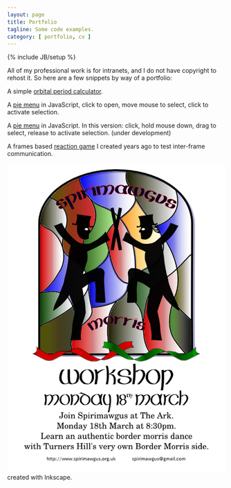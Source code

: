 ```yaml
---
layout: page
title: Portfolio
tagline: Some code examples.
category: [ portfolio, cv ]
---
```

{% include JB/setup %}

All of my professional work is for intranets, and I do not have copyright to rehost it. So here are a few snippets by way of a portfolio:

A simple [orbital period calculator](deltapavonis.html).

A [pie menu](piemenu/piemenu_click.html) in JavaScript, click to open, move mouse to select, click to activate selection.

A [pie menu](piemenu/piemenu_move.html) in JavaScript. In this version: click, hold mouse down, drag to select, release to activate selection. (under development)

A frames based [reaction game](reactiongame/index.html) I created years ago to test inter-frame communication.

![Morris Dancing Poster](spirimawgus_workshop_01.png "Morris Dancing Poster") created with Inkscape.
